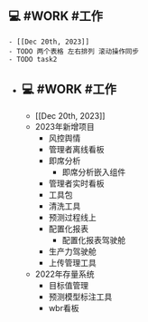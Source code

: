 ## 💻 #WORK #工作
	- [[Dec 20th, 2023]]
	- TODO 两个表格 左右排列 滚动操作同步
	- TODO task2
- ## 💻 #WORK #工作
	- [[Dec 20th, 2023]]
	- 2023年新增项目
		- 风控舆情
		- 管理者离线看板
		- 即席分析
			- 即席分析嵌入组件
		- 管理者实时看板
		- 工具包
		- 清洗工具
		- 预测过程线上
		- 配置化报表
			- 配置化报表驾驶舱
		- 生产力驾驶舱
		- 上传管理工具
	- 2022年存量系统
		- 目标值管理
		- 预测模型标注工具
		- wbr看板